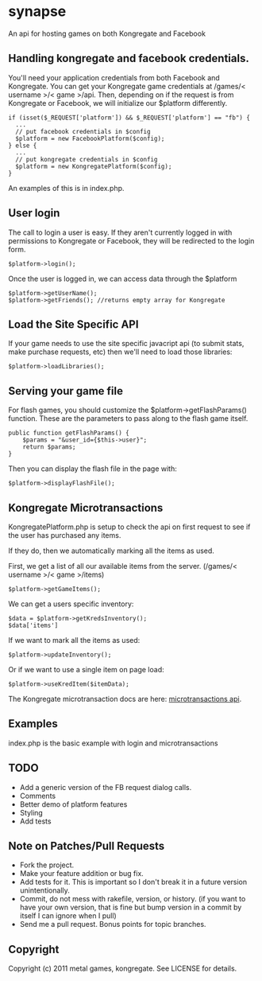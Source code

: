 # synapse

An api for hosting games on both Kongregate and Facebook

## Handling kongregate and facebook credentials.

You'll need your application credentials from both Facebook and Kongregate. You can get your Kongregate game credentials at /games/< username >/< game >/api. Then, depending on if the request is from Kongregate or Facebook, we will initialize our $platform differently. 

    if (isset($_REQUEST['platform']) && $_REQUEST['platform'] == "fb") {
      ...
      // put facebook credentials in $config
      $platform = new FacebookPlatform($config);	
    } else {
      ...
      // put kongregate credentials in $config
      $platform = new KongregatePlatform($config);
    }
    
An examples of this is in index.php.

## User login

The call to login a user is easy. If they aren't currently logged in with permissions to Kongregate or Facebook, they will be redirected to the login form.

    $platform->login();
    
Once the user is logged in, we can access data through the $platform

    $platform->getUserName();
    $platform->getFriends(); //returns empty array for Kongregate

## Load the Site Specific API

If your game needs to use the site specific javacript api (to submit stats, make purchase requests, etc) then we'll need to load those libraries:

    $platform->loadLibraries();

## Serving your game file

For flash games, you should customize the $platform->getFlashParams() function. These are the parameters to pass along to the flash game itself.

    public function getFlashParams() {
    	$params = "&user_id={$this->user}";
    	return $params;
    }

Then you can display the flash file in the page with:

    $platform->displayFlashFile();

## Kongregate Microtransactions 

KongregatePlatform.php is setup to check the api on first request to see if the user has purchased any items. 

If they do, then we automatically marking all the items as used.

First, we get a list of all our available items from the server. (/games/< username >/< game >/items)

    $platform->getGameItems();

We can get a users specific inventory:

    $data = $platform->getKredsInventory();
    $data['items']
    
If we want to mark all the items as used:

    $platform->updateInventory();

Or if we want to use a single item on page load:
    
    $platform->useKredItem($itemData);

The Kongregate microtransaction docs are here: [microtransactions api](http://www.kongregate.com/developer_center/docs/microtransaction-client-api "Transaction API Docs").

## Examples

index.php is the basic example with login and microtransactions

## TODO

* Add a generic version of the FB request dialog calls.
* Comments
* Better demo of platform features
* Styling
* Add tests

## Note on Patches/Pull Requests

* Fork the project.
* Make your feature addition or bug fix.
* Add tests for it. This is important so I don't break it in a
  future version unintentionally.
* Commit, do not mess with rakefile, version, or history.
  (if you want to have your own version, that is fine but bump version in a commit by itself I can ignore when I pull)
* Send me a pull request. Bonus points for topic branches.

## Copyright

Copyright (c) 2011 metal games, kongregate. See LICENSE for details.

